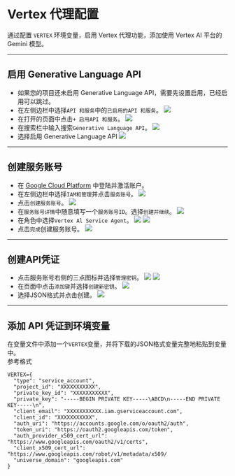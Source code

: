 # Vertex 代理配置

通过配置 `VERTEX` 环境变量，启用 Vertex 代理功能，添加使用 Vertex AI 平台的 Gemini 模型。

---

## 启用 Generative Language API	

 * 如果您的项目还未启用 Generative Language API，需要先设置启用，已经启用可以跳过。
 * 在左侧边栏中选择`API 和服务`中的`已启用的API 和服务`。
  ![](image/5.0.jpg)
 * 在打开的页面中点击`+ 启用API 和服务`。
  ![](image/5.1.jpg)
 * 在搜索栏中输入搜索`Generative Language API`。
  ![](image/5.2.jpg)
 * 选择启用 Generative Language API
  ![](image/5.3.jpg)

---

## 创建服务账号

 * 在 [Google Cloud Platform](https://cloud.google.com/) 中登陆并激活账户。
 * 在左侧边栏中选择`IAM和管理`并点击`服务账号`。
   ![](image/1.0.jpg)
 * 点击`创建服务账号`。
   ![](image/2.0.jpg)
 * 在`服务账号详情`中随意填写一个`服务账号ID`。选择`创建并继续`。
   ![](image/3.0.jpg)
 * 在角色中选择`Vertex Al Service Agent`。
   ![](image/3.1.jpg)
   ![](image/3.2.jpg)
 * 点击`完成`创建服务账号。
   ![](image/3.3.jpg)

---

## 创建API凭证

 * 点击服务账号右侧的三点图标并选择`管理密钥`。
  ![](image/4.0.jpg)
  ![](image/4.1.jpg)
 * 在页面中点击`添加键`并选择`创建新密钥`。
  ![](image/4.2.jpg)
 * 选择JSON格式并点击创建。
  ![](image/4.3.jpg)

---

## 添加 API 凭证到环境变量

在变量文件中添加一个`VERTEX`变量，并将下载的JSON格式变量完整地粘贴到变量中。\
参考格式
```
VERTEX={
  "type": "service_account",
  "project_id": "XXXXXXXXXXX",
  "private_key_id": "XXXXXXXXXXX",
  "private_key": "-----BEGIN PRIVATE KEY-----\ABCD\n-----END PRIVATE KEY-----\n",
  "client_email": "XXXXXXXXXXX.iam.gserviceaccount.com",
  "client_id": "XXXXXXXXXXX",
  "auth_uri": "https://accounts.google.com/o/oauth2/auth",
  "token_uri": "https://oauth2.googleapis.com/token",
  "auth_provider_x509_cert_url": "https://www.googleapis.com/oauth2/v1/certs",
  "client_x509_cert_url": "https://www.googleapis.com/robot/v1/metadata/x509/
  "universe_domain": "googleapis.com"
}
```